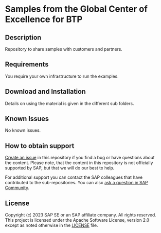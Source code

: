 # Samples from the Global Center of Excellence for BTP

## Description
Repository to share samples with customers and partners.

## Requirements
You require your own infrastructure to run the examples.

## Download and Installation
Details on using the material is given in the different sub folders.

## Known Issues
No known issues. 

## How to obtain support
[Create an issue](https://github.com/SAP-samples/btp-global-center-of-excellence-samples/issues) in this repository if you find a bug or have questions about the content. Please note, that the content in this repository is not officially supported by SAP, but that we will do our best to help.
 
For additional support you can contact the SAP colleagues that have contributed to the sub-repositories. You can also [ask a question in SAP Community](https://answers.sap.com/questions/ask.html).

## License
Copyright (c) 2023 SAP SE or an SAP affiliate company. All rights reserved. This project is licensed under the Apache Software License, version 2.0 except as noted otherwise in the [LICENSE](LICENSE) file.
